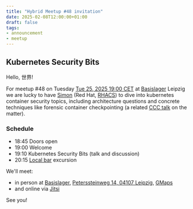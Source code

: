 ```yaml
---
title: "Hybrid Meetup #48 invitation"
date: 2025-02-08T12:00:00+01:00
draft: false
tags:
- announcement
- meetup
---
```


## Kubernetes Security Bits

Hello, 世界!

For meetup #48 on Tuesday [Tue 25, 2025 19:00
CET](https://www.meetup.com/leipzig-golang/events/305626240/) at
[Basislager](https://www.basislager.co) Leipzig we are lucky to have
[Simon](https://www.linkedin.com/in/simon-b%C3%A4umer-a61042177/) (Red Hat,
[RHACS](https://www.redhat.com/en/resources/advanced-cluster-security-for-kubernetes-datasheet)) to dive into kubernetes container security topics,
including architecture questions and concrete techniques like forensic container checkpointing (a related [CCC
talk](https://media.ccc.de/v/all-systems-go-2023-177-forensic-container-checkpointing-and-analysis)
on the matter).

### Schedule

* 18:45 Doors open
* 19:00 Welcome
* 19:10 Kubernetes Security Bits (talk and discussion)
* 20:15 [Local bar](https://soltmann.club/) excursion

We'll meet:

* in person at [Basislager](https://www.basislager.co/), [Peterssteinweg 14, 04107 Leipzig](https://www.openstreetmap.org/node/3504864558), [GMaps](https://maps.app.goo.gl/FoC727e5cgpiXLTo9)
* and online via [Jitsi](https://meet.jit.si/LeipzigGophers48)

See you!


<!--

https://www.linkedin.com/posts/fedor-dikarev_hybrid-meetup-46-invitation-activity-7263194440679243776-uT7S
https://www.linkedin.com/posts/martin-czygan-58348842_tonight-join-us-for-leipzig-gophers-hybrid-activity-7267147455928922113-Wo5y

-->
